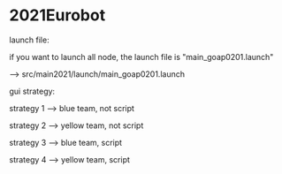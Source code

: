 # 2021Eurobot

launch file:

 if you want to launch all node, the launch file is "main_goap0201.launch" 

 --> src/main2021/launch/main_goap0201.launch
 
 
 
gui strategy:

 strategy 1 --> blue team, not script
 
 strategy 2 --> yellow team, not script
 
 strategy 3 --> blue team, script
 
 strategy 4 --> yellow team, script
 
 
